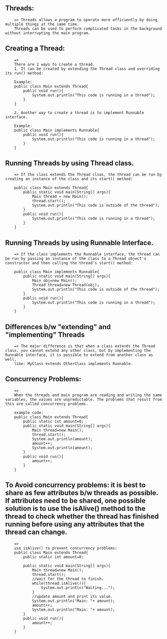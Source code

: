 ## Threads:
        => Threads allows a program to operate more efficiently by doing multiple things at the same time.
        Threads can be used to perform complicated tasks in the background without interrupting the main program.


## Creating a Thread:
        =>
        There are 2 ways to create a thread.
        1. It can be created by extending the Thread class and overriding its run() method:

        Example:
        public class Main extends Thread{
            public void run(){
                System.out.println("This code is running in a thread");
            }
        }

        2. Another way to create a thread is to implement Runnable interface.

        Example:
        public class Main implements Runnable{
            public void run(){
                System.out.println("This code is running in a thread");
            }
        }


## Running Threads by using Thread class.
        => If the class extends the Thread clsas, the thread can be run by creating an instance of the class and its start() method:

        public class Main extends Thread{
            public static void main(String[] args){
                Main thread = new Main();
                thread.start();
                System.out.println("This code is outside of the thread"); 
            }
            public void run(){
                System.out.println("This code is running in a thread");
            }
        }

## Running Threads by using Runnable Interface.
        => If the class implements the Runnable interface, the thread can be run by passing an instance of the class to a Thread object's constructor and then calling the thread's start() method:

        public class Main implements Runnable{
            public static void main(String[] args){
                Main obj=new Main();
                Thread thread=new Thread(obj);
                System.out.println("This code is outside of the thread");
            }
            public void run(){
                System.out.println("This code is running in a thread");
            }
        }

## Differences b/w "extending" and "implementing" Threads
        => The major difference is that when a class extends the Thread class, you cannot extend any other class, but by implementing the Runnable interface, it is possible to extend from another class as well, 
        like: MyClass extends OtherClass implements Runnable.

## Concurrency Problems:
        => 
        When the threads and main program are reading and writing the same variables, the values are unpredictable. The problems that result from this are called concurrency problems.
        
        example code:
        public class Main extends Thread{
            public static int amount=0;
            public static void main(String[] args){
                Main thread=new Main();
                thread.start();
                System.out.println(amount);
                amount++;
                System.out.println(amount);
            }
            public void run(){
                amount++;
            }
        }

## To Avoid concurrency problems: it is best to share as few attributes b/w threads as possible. If attributes need to be shared, one possible solution is to use the **isAlive()** method to the thread to check whether the thread has finished running before using any attributes that the thread can change.
        =>
        use isAlive() to prevent concurrency problems:
        public class Main extends Thread{
            public static int amount=0;

            public static void main(String[] args){
                Main thread=new Main();
                thread.start();
                //wait for the thread to finish.
                while(thread.isAlive()){
                    System.out.println("Waiting...");
                }
                //update amount and print its value.
                System.out.println("Main: "+ amount);
                amount++;
                System.out.println("Main: "+ amount);
            }
            public void run(){
                amount++;
            }
        }